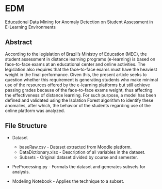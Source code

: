 # EDM
Educational Data Mining for Anomaly Detection on Student Assessment in E-Learning Environments

## Abstract
According to the legislation of Brazil’s Ministry of Education (MEC),  the student assessment in distance learning programs (e-learning) is based on face-to-face exams at an educational center and online activities. The legislation also requires that the face-to-face exams must have the heaviest weight in the final performance. Given this, the present article seeks to question whether this requirement is generating students who make minimal use of the resources offered by the e-learning platforms but still achieve passing grades because of the face-to-face exams weight, thus affecting the effectiveness of distance learning. For such purpose, a model has been defined and validated using the Isolation Forest algorithm to identify these anomalies, after which, the behavior of the students regarding use of the online platform was analyzed.

## File Structure
- Dataset 
    - baseRaw.csv - Dataset extracted from Moodle platform.
    - DataDictionary.xlsx - Description of all variables in the dataset.
    - Subsets - Original dataset divided by course and semester.

- PreProcessing.py - Formats the dataset and generates subsets for analysis.

- Modeling Notebook - Applies the technique to a subset.

